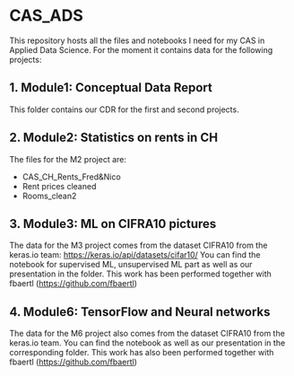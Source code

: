 # CAS_ADS
This repository hosts all the files and notebooks I need for my CAS in Applied Data Science.
For the moment it contains data for the following projects:

## 1. Module1: Conceptual Data Report
This folder contains our CDR for the first and second projects.

## 2. Module2: Statistics on rents in CH
The files for the M2 project are:
- CAS_CH_Rents_Fred&Nico
- Rent prices cleaned
- Rooms_clean2

## 3. Module3: ML on CIFRA10 pictures

The data for the M3 project comes from the dataset CIFRA10 from the keras.io team:
https://keras.io/api/datasets/cifar10/
You can find the notebook for supervised ML, unsupervised ML part as well as our presentation in the folder.
This work has been performed together with fbaertl (https://github.com/fbaertl)

## 4. Module6: TensorFlow and Neural networks

The data for the M6 project also comes from the dataset CIFRA10 from the keras.io team.
You can find the notebook as well as our presentation in the corresponding folder.
This work has also been performed together with fbaertl (https://github.com/fbaertl)
